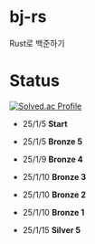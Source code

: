 # bj-rs
Rust로 백준하기

#

# Status
[![Solved.ac Profile](http://mazassumnida.wtf/api/generate_badge?boj=theory)](https://solved.ac/theory)

- 25/1/5  **Start**

- 25/1/5  **Bronze 5**
- 25/1/9  **Bronze 4**
- 25/1/10 **Bronze 3**
- 25/1/10 **Bronze 2**
- 25/1/10 **Bronze 1**

- 25/1/15 **Silver 5**